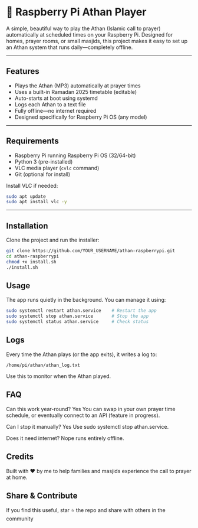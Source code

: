 # 🕌 Raspberry Pi Athan Player

A simple, beautiful way to play the Athan (Islamic call to prayer) automatically at scheduled times on your Raspberry Pi. Designed for homes, prayer rooms, or small masjids, this project makes it easy to set up an Athan system that runs daily—completely offline.

---

## Features

-  Plays the Athan (MP3) automatically at prayer times
-  Uses a built-in Ramadan 2025 timetable (editable)
-  Auto-starts at boot using systemd
-  Logs each Athan to a text file
-  Fully offline—no internet required
- Designed specifically for Raspberry Pi OS (any model)

---

## Requirements

- Raspberry Pi running Raspberry Pi OS (32/64-bit)
- Python 3 (pre-installed)
- VLC media player (`cvlc` command)
- Git (optional for install)

Install VLC if needed:
```bash
sudo apt update
sudo apt install vlc -y
```

---

## Installation

Clone the project and run the installer:
```bash
git clone https://github.com/YOUR_USERNAME/athan-raspberrypi.git
cd athan-raspberrypi
chmod +x install.sh
./install.sh
```
## Usage
The app runs quietly in the background. You can manage it using:

```bash
sudo systemctl restart athan.service    # Restart the app
sudo systemctl stop athan.service       # Stop the app
sudo systemctl status athan.service     # Check status
```

## Logs
Every time the Athan plays (or the app exits), it writes a log to:
```
/home/pi/athan/athan_log.txt
```
Use this to monitor when the Athan played.

## FAQ 
Can this work year-round?
Yes You can swap in your own prayer time schedule, or eventually connect to an API (feature in progress).

Can I stop it manually?
Yes Use sudo systemctl stop athan.service.

Does it need internet?
Nope runs entirely offline.

## Credits 
Built with ❤️ by me to help families and masjids experience the call to prayer at home.

## Share & Contribute
If you find this useful, star ⭐ the repo and share with others in the community

